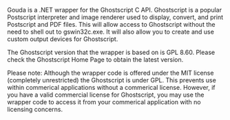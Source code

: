 Gouda is a .NET wrapper for the Ghostscript C API. Ghostscript is a popular Postscript interpreter and image renderer used to display, convert, and print Postscript and PDF files. This will allow access to Ghostscript without the need to shell out to gswin32c.exe. It will also allow you to create and use custom output devices for Ghostscript.

The Ghostscript version that the wrapper is based on is GPL 8.60. Please check the Ghostscript Home Page to obtain the latest version.

Please note:
Although the wrapper code is offered under the MIT license (completely unrestricted) the Ghostscript is under GPL. This prevents use within commerical applications without a commerical license. However, if you have a valid commercial license for Ghostscript, you may use the wrapper code to access it from your commerical application with no licensing concerns.